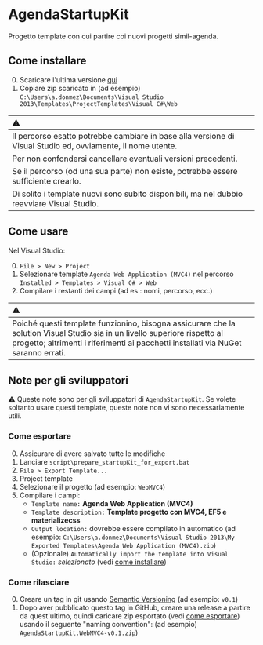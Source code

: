 # AgendaStartupKit

Progetto template con cui partire coi nuovi progetti simil-agenda.


## Come installare

0. Scaricare l'ultima versione [qui](https://github.com/Apex-net/AgendaStartupKit/releases)
0. Copiare zip scaricato in (ad esempio) `C:\Users\a.donmez\Documents\Visual Studio 2013\Templates\ProjectTemplates\Visual C#\Web`

| :warning: |
| :--- |
| Il percorso esatto potrebbe cambiare in base alla versione di Visual Studio ed, ovviamente, il nome utente. |
| Per non confondersi cancellare eventuali versioni precedenti. |
| Se il percorso (od una sua parte) non esiste, potrebbe essere sufficiente crearlo. |
| Di solito i template nuovi sono subito disponibili, ma nel dubbio reavviare Visual Studio. |


## Come usare

Nel Visual Studio:

0. `File > New > Project`
0. Selezionare template `Agenda Web Application (MVC4)` nel percorso `Installed > Templates > Visual C# > Web`
0. Compilare i restanti dei campi (ad es.: nomi, percorso, ecc.)

| :warning: |
| :--- |
| Poiché questi template funzionino, bisogna assicurare che la solution Visual Studio sia in un livello superiore rispetto al progetto; altrimenti i riferimenti ai pacchetti installati via NuGet saranno errati. |


## Note per gli sviluppatori

:warning: Queste note sono per gli sviluppatori di `AgendaStartupKit`. Se volete soltanto usare questi template, queste note non vi sono necessariamente utili.

### Come esportare

0. Assicurare di avere salvato tutte le modifiche
0. Lanciare `script\prepare_startupKit_for_export.bat`
0. `File > Export Template...`
0. Project template
0. Selezionare il progetto (ad esempio: `WebMVC4`)
0. Compilare i campi:
   - `Template name:` **Agenda Web Application (MVC4)**
   - `Template description:` **Template progetto con MVC4, EF5 e materializecss**
   - `Output location:` dovrebbe essere compilato in automatico (ad esempio: `C:\Users\a.donmez\Documents\Visual Studio 2013\My Exported Templates\Agenda Web Application (MVC4).zip`)
   - (Opzionale) `Automatically import the template into Visual Studio:` _selezionato_ (vedi [come installare](#come-installare))

### Come rilasciare

0. Creare un tag in git usando [Semantic Versioning](http://semver.org/) (ad esempio: `v0.1`)
0. Dopo aver pubblicato questo tag in GitHub, creare una release a partire da quest'ultimo, quindi caricare zip esportato (vedi [come esportare](#come-esportare)) usando il seguente "naming convention": (ad esempio) `AgendaStartupKit.WebMVC4-v0.1.zip`)
